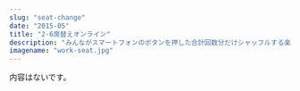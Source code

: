 ```yaml
---
slug: "seat-change"
date: "2015-05"
title: "2-6席替えオンライン"
description: "みんながスマートフォンのボタンを押した合計回数分だけシャッフルする楽しい席替えを考えました。"
imagename: "work-seat.jpg"
---
```

内容はないです。
